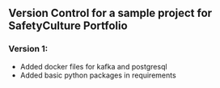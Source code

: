 ## Version Control for a sample project for SafetyCulture Portfolio

### Version 1:
- Added docker files for kafka and postgresql
- Added basic python packages in requirements